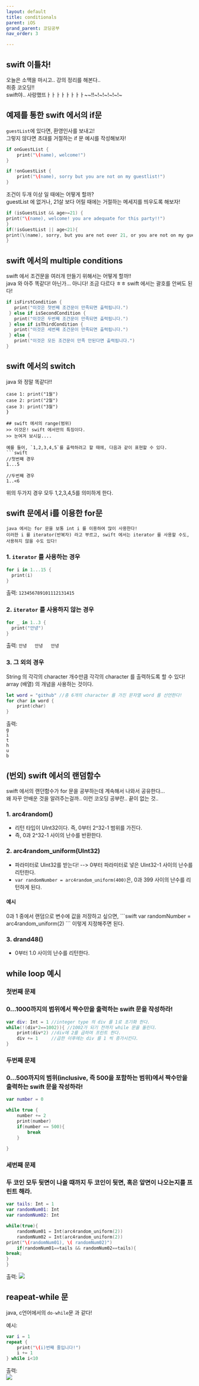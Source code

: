 ```yaml
---
layout: default
title: conditionals 
parent: iOS
grand_parent: 코딩공부
nav_order: 3

---  
```


## swift 이틀차!  
오늘은 소맥을 마시고.. 강의 정리를 해본다..  
취중 코오딩!!  
swift야.. 사랑했뜨ㅏㅏㅏㅏㅏㅏㅏㅏ~~!!~!~!~!~!~!~  


## 예제를 통한 swift 에서의 if문  
`guestList`에 있다면, 환영인사를 보내고!  
그렇지 않다면 초대를 거절하는 if 문 예시를 작성해보자!  

```swift
if onGuestList {
    print("\(name), welcome!")
}

if !onGuestList {
    print("\(name), sorry but you are not on my guestlist!")
}
```
  
조건이 두개 이상 일 때에는 어떻게 할까?  
guestList 에 없거나, 21살 보다 어릴 때에는 거절하는 메세지를 띄우도록 해보자!  

```swift 
if (isGuestList && age>=21) {
print("\(name), welcome! you are adequate for this party!!")
}
if(!isGuestList || age<21){
print(\(name), sorry, but you are not over 21, or you are not on my guest list. ")
}
```
  
## swift 에서의 multiple conditions  
swift 에서 조건문을 여러개 만들기 위해서는 어떻게 할까!!  
java 와 아주 똑같다! 아닌가... 아니다! 조금 다르다 ㅎㅎ swift 에서는 괄호를 안써도 된다!  

```swift 
if isFirstCondition {
   print("이것은 첫번째 조건문이 만족되면 출력됩니다.")
 } else if isSecondCondition {
   print("이것은 두번째 조건문이 만족되면 출력됩니다.")
 } else if isThirdCondition {
   print("이것은 세번째 조건문이 만족되면 출력됩니다.")
 } else {
   print("이것은 모든 조건문이 만족 안된다면 출력됩니다.")
}
```
  
## swift 에서의 switch  
java 와 정말 똑같다!!  

```switch month {
case 1: print("1월")
case 2: print("2월")
case 3: print("3월")
}

## swift 에서의 range(범위)  
>> 이것은! swift 에서만의 특징이다.  
>> 눈여겨 보시길....  

예를 들어, `1,2,3,4,5`를 출력하려고 할 때에, 다음과 같이 표현할 수 있다. 
```swift
//첫번째 경우 
1...5 

//두번째 경우
1..<6
```
  
위의 두가지 경우 모두 1,2,3,4,5를 의미하게 한다.  
  
    
    
## swift 문에서 i를 이용한 for문  
    java 에서는 for 문을 보통 int i 를 이용하여 많이 사용한다!  
    이러한 i 를 iterator(반복자) 라고 부르고, swift 에서는 iterator 를 사용할 수도, 사용하지 않을 수도 있다!  

### 1. `iterator` 를 사용하는 경우  

```swift
for i in 1...15 {
  print(i)
}
```
출력: `123456789101112131415`  
  
### 2. `iterator` 를 사용하지 **않는** 경우  

```swift
for _ in 1..3 {
  print("안녕")
}
``` 

출력: `안녕  
안녕  
안녕`  
  
### 3. 그 외의 경우  
String 의 각각의 character 개수만큼 각각의 character 를 출력하도록 할 수 있다!  
array (배열) 의 개념을 사용하는 것이다.  

```swift
let word = "github" //총 6개의 character 를 가진 문자열 word 를 선언한다!  
for char in word {
    print(char)
}
```

출력:  
`g`  
`i`  
`t`  
`h`  
`u`  
`b`  
  
## (번외) swift 에서의 랜덤함수  
swift 에서의 랜던함수가 for 문을 공부하는데 계속해서 나와서 공유한다...  
왜 자꾸 안배운 것을 알려주는걸까.. 이런 코오딩 공부란.. 끝이 없는 것..  
   
### 1. **arc4random()**  
  - 리턴 타입이 UInt32이다. 즉, 0부터 2^32-1 범위를 가진다.  
  - 즉, 0과 2^32-1 사이의 난수를 반환한다.  
  
### 2. **arc4random_uniform(UInt32)**  
  - 파라미터로 UInt32를 받는다! --> 0부터 파라미터로 넣은 UInt32-1 사이의 난수를 리턴한다.  
  - `var randomNumber = arc4random_uniform(400)`은, 0과 399 사이의 난수를 리턴하게 된다.  
    
  #### 예시  
  <div class="code-example" markdown="1">  
  0과 1 중에서 랜덤으로 변수에 값을 저장하고 싶으면, 
  ```swift
  var randomNumber = arc4random_uniform(2)
  ```
  이렇게 지정해주면 된다.  
  </div>

### 3. **drand48()**  
  - 0부터 1.0 사이의 난수를 리턴한다.  

  
## while loop 예시  

<div class="code-example" markdown="1">  

### 첫번째 문제  
### 0...1000까지의 범위에서 짝수만을 출력하는 swift 문을 작성하라!  

```swift 
var div: Int = 1 //integer type 의 div 를 1로 초기화 한다.  
while(!(div*2==1002)){ //1002가 되기 전까지 while 문을 돌린다.  
    print(div*2) //div에 2를 곱하여 프린트 한다. 
    div += 1     //곱한 이후에는 div 를 1 씩 증가시킨다.  
}
```

</div>
  
<div class="code-example" markdown="1">  

### 두번째 문제  
### 0...500까지의 범위(inclusive, 즉 500을 포함하는 범위)에서 짝수만을 출력하는 swift 문을 작성하라!  

```swift 
var number = 0

while true {
    number += 2
    print(number)
    if(number == 500){
        break
    }
    
}

```

</div>
  
<div class="code-example" markdown="1">  
  
### 세번째 문제
### 두 코인 모두 뒷면이 나올 때까지 두 코인이 뒷면, 혹은 앞면이 나오는지를 프린트 해라.  

```swift 
var tails: Int = 1
var randomNum01: Int
var randomNum02: Int

while(true){
    randomNum01 = Int(arc4random_uniform(2))
    randomNum02 = Int(arc4random_uniform(2))
print("\(randomNum01), \( randomNum02)")
    if(randomNum01==tails && randomNum02==tails){
break;
}
}
```

출력:
<img src= "./ios-03.png">

</div>
  
  
## reapeat-while 문  
java, c언어에서의 `do-while`문 과 같다!  
  
<div class="code-example" markdown="1">  
  
예시:
<div class="code-example" markdown="1">  

```swift 
var i = 1
repeat {
    print("\(i)번째 줄입니다!")
    i += 1
} while i<10
```

출력:  
<img src ="./ios-03-01">

</div>













